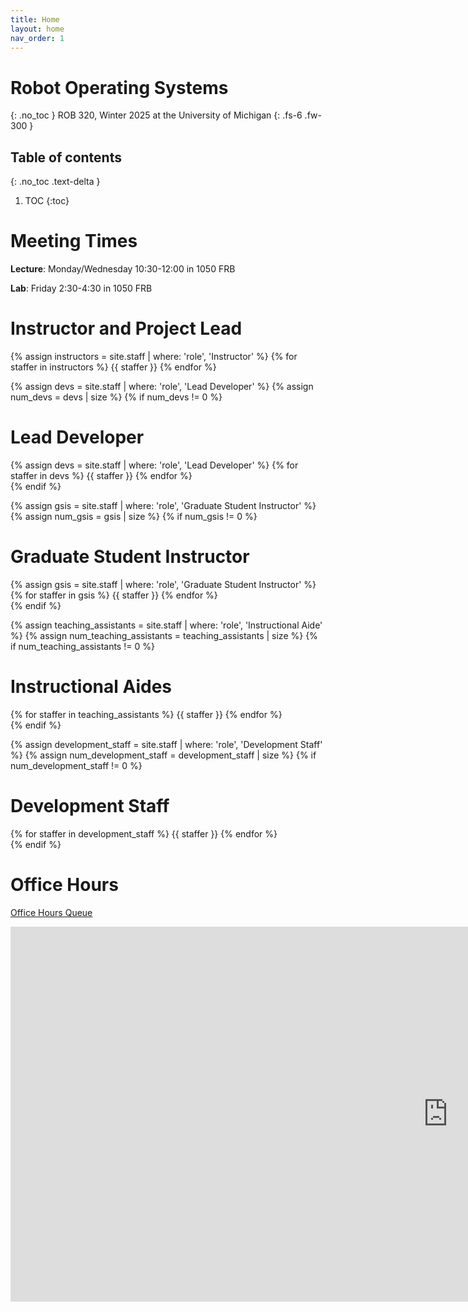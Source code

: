 ```yaml
---
title: Home
layout: home
nav_order: 1
---
```


# Robot Operating Systems
{: .no_toc }
ROB 320, Winter 2025 at the University of Michigan
{: .fs-6 .fw-300 }

## Table of contents
{: .no_toc .text-delta }

1. TOC
{:toc}

# Meeting Times
**Lecture**: Monday/Wednesday 10:30-12:00 in 1050 FRB

**Lab**: Friday 2:30-4:30 in 1050 FRB

# Instructor and Project Lead
<div class="staff-row">
{% assign instructors = site.staff | where: 'role', 'Instructor' %}
{% for staffer in instructors %}
{{ staffer }}
{% endfor %}
</div>

{% assign devs = site.staff | where: 'role', 'Lead Developer' %}
{% assign num_devs = devs | size %}
{% if num_devs != 0 %}
# Lead Developer
<div class="staff-row">
{% assign devs = site.staff | where: 'role', 'Lead Developer' %}
{% for staffer in devs %}
{{ staffer }}
{% endfor %}
</div>
{% endif %}

{% assign gsis = site.staff | where: 'role', 'Graduate Student Instructor' %}
{% assign num_gsis = gsis | size %}
{% if num_gsis != 0 %}
# Graduate Student Instructor
<div class="staff-row">
{% assign gsis = site.staff | where: 'role', 'Graduate Student Instructor' %}
{% for staffer in gsis %}
{{ staffer }}
{% endfor %}
</div>
{% endif %}

{% assign teaching_assistants = site.staff | where: 'role', 'Instructional Aide' %}
{% assign num_teaching_assistants = teaching_assistants | size %}
{% if num_teaching_assistants != 0 %}
# Instructional Aides
<div class="staff-row">
{% for staffer in teaching_assistants %}
{{ staffer }}
{% endfor %}
</div>
{% endif %}

{% assign development_staff = site.staff | where: 'role', 'Development Staff' %}
{% assign num_development_staff = development_staff | size %}
{% if num_development_staff != 0 %}
# Development Staff
<div class="staff-row">
{% for staffer in development_staff %}
{{ staffer }}
{% endfor %}
</div>
{% endif %}

# Office Hours

[Office Hours Queue](https://oh.eecs.umich.edu/courses/rob320)
<br>
<iframe src="https://calendar.google.com/calendar/embed?src=c_41016a3477456b89a7e3e704284dc8d9bc54416ce78f5e1b61b7d7034f54cdae%40group.calendar.google.com&ctz=America%2FNew_York" style="border: 0" width="1400" height="600" frameborder="0" scrolling="no"></iframe>
